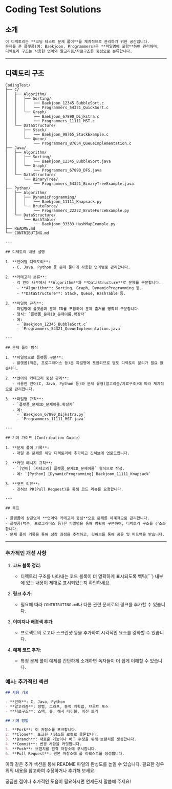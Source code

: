 
# Coding Test Solutions
## 소개
```markdown
이 디렉토리는 **코딩 테스트 문제 풀이**를 체계적으로 관리하기 위한 공간입니다.  
문제를 푼 플랫폼(예: Baekjoon, Programmers)은 **파일명에 포함**하여 관리하며,  
디렉토리 구조는 사용한 언어와 알고리즘/자료구조를 중심으로 분류합니다.
```
---
## 디렉토리 구조
```plaintext
CodingTest/
├── C/
│   ├── Algorithm/
│   │   ├── Sorting/
│   │   │   ├── Baekjoon_12345_BubbleSort.c
│   │   │   └── Programmers_54321_QuickSort.c
│   │   └── Graph/
│   │       ├── Baekjoon_67890_Dijkstra.c
│   │       └── Programmers_11111_MST.c
│   └── DataStructure/
│       ├── Stack/
│       │   └── Baekjoon_98765_StackExample.c
│       └── Queue/
│           └── Programmers_87654_QueueImplementation.c
├── Java/
│   ├── Algorithm/
│   │   ├── Sorting/
│   │   │   └── Baekjoon_12345_BubbleSort.java
│   │   └── Graph/
│   │       └── Programmers_67890_DFS.java
│   └── DataStructure/
│       └── BinaryTree/
│           └── Programmers_54321_BinaryTreeExample.java
├── Python/
│   ├── Algorithm/
│   │   ├── DynamicProgramming/
│   │   │   └── Baekjoon_11111_Knapsack.py
│   │   └── BruteForce/
│   │       └── Programmers_22222_BruteForceExample.py
│   └── DataStructure/
│       └── HashTable/
│           └── Baekjoon_33333_HashMapExample.py
├── README.md
└── CONTRIBUTING.md

---

## 디렉토리 내용 설명

1. **언어별 디렉토리**:
   - C, Java, Python 등 문제 풀이에 사용한 언어별로 관리합니다.

2. **카테고리 분류**:
   - 각 언어 내부에서 **Algorithm**과 **DataStructure**로 문제를 구분합니다.
     - **Algorithm**: Sorting, Graph, DynamicProgramming 등.
     - **DataStructure**: Stack, Queue, HashTable 등.

3. **파일명 규칙**:
   - 파일명에 플랫폼과 문제 ID를 포함하여 문제 출처를 명확히 구분합니다.
   - 형식: `플랫폼_문제ID_문제이름.확장자`
   - 예:
     - `Baekjoon_12345_BubbleSort.c`
     - `Programmers_54321_QueueImplementation.java`

---

## 문제 풀이 방식

1. **파일명으로 플랫폼 구분**:
   - 플랫폼(백준, 프로그래머스 등)은 파일명에 포함되므로 별도 디렉토리 분리가 필요 없습니다.

2. **언어와 카테고리 중심 관리**:
   - 사용한 언어(C, Java, Python 등)와 문제 유형(알고리즘/자료구조)에 따라 체계적으로 관리합니다.

3. **파일명 규칙**:
   - `플랫폼_문제ID_문제이름.확장자`
   - 예:
     - `Baekjoon_67890_Dijkstra.py`
     - `Programmers_11111_MST.java`

---

## 기여 가이드 (Contribution Guide)

1. **문제 풀이 기록**:
   - 매일 푼 문제를 해당 디렉토리에 추가하고 깃허브에 업로드합니다.

2. **커밋 메시지 규칙**:
   - `[언어] [카테고리] 플랫폼_문제ID_문제이름` 형식으로 작성.
   - 예: `[Python] [DynamicProgramming] Baekjoon_11111_Knapsack`

3. **코드 리뷰**:
   - 깃허브 PR(Pull Request)을 통해 코드 리뷰를 요청합니다.

---

## 목표

- 플랫폼에 상관없이 **언어와 카테고리 중심**으로 문제를 체계적으로 관리합니다.
- 플랫폼(백준, 프로그래머스 등)은 파일명을 통해 명확히 구분하여, 디렉토리 구조를 간소화합니다.
- 문제 풀이 기록을 통해 성장 과정을 추적하고, 깃허브를 통해 공유 및 피드백을 받습니다.
```

---

### 추가적인 개선 사항

1. **코드 블록 정리**:
   - 디렉토리 구조를 나타내는 코드 블록이 더 명확하게 표시되도록 백틱(```) 내부에 있는 내용이 제대로 표시되었는지 확인하세요.

2. **링크 추가**:
   - 필요에 따라 `CONTRIBUTING.md`나 다른 관련 문서로의 링크를 추가할 수 있습니다.

3. **이미지나 배경색 추가**:
   - 프로젝트의 로고나 스크린샷 등을 추가하여 시각적인 요소를 강화할 수 있습니다.

4. **예제 코드 추가**:
   - 특정 문제 풀이 예제를 간단하게 소개하면 독자들이 더 쉽게 이해할 수 있습니다.

### 예시: 추가적인 섹션

```markdown
## 사용 기술

- **언어**: C, Java, Python
- **알고리즘**: 정렬, 그래프, 동적 계획법, 브루트 포스
- **자료구조**: 스택, 큐, 해시 테이블, 이진 트리

## 기여 방법

1. **Fork**: 이 저장소를 포크합니다.
2. **Clone**: 포크한 저장소를 로컬로 클론합니다.
3. **Branch**: 새로운 기능이나 버그 수정을 위해 브랜치를 생성합니다.
4. **Commit**: 변경 사항을 커밋합니다.
5. **Push**: 브랜치를 원격 저장소에 푸시합니다.
6. **Pull Request**: 원본 저장소에 풀 리퀘스트를 생성합니다.
```

이와 같은 추가 섹션을 통해 README 파일의 완성도를 높일 수 있습니다. 필요한 경우 위의 내용을 참고하여 수정하거나 추가해 보세요.

궁금한 점이나 추가적인 도움이 필요하시면 언제든지 말씀해 주세요!

